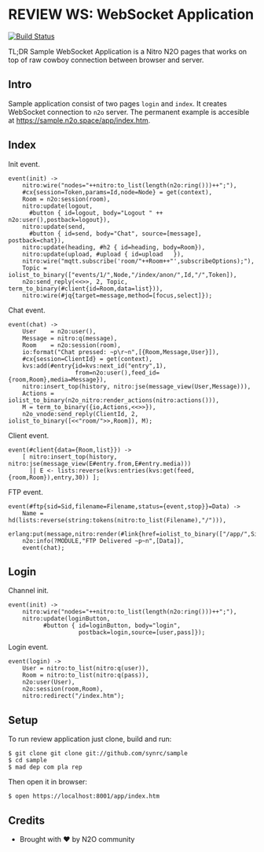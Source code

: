 REVIEW WS: WebSocket Application
================================

[![Build Status](https://travis-ci.org/synrc/sample.svg?branch=master)](https://travis-ci.org/synrc/sample)

TL;DR Sample WebSocket Application is a Nitro N2O pages that works on top
of raw cowboy connection between browser and server.

Intro
-----

Sample application consist of two pages `login` and `index`.
It creates WebSocket connection to `n2o` server.
The permanent example is accesible at <a href="https://sample.n2o.space/index.htm">https://sample.n2o.space/app/index.htm</a>.

Index
-----

Init event.

```
event(init) ->
    nitro:wire("nodes="++nitro:to_list(length(n2o:ring()))++";"),
    #cx{session=Token,params=Id,node=Node} = get(context),
    Room = n2o:session(room),
    nitro:update(logout,
      #button { id=logout, body="Logout " ++ n2o:user(),postback=logout}),
    nitro:update(send,
      #button { id=send, body="Chat", source=[message], postback=chat}),
    nitro:update(heading, #h2 { id=heading, body=Room}),
    nitro:update(upload, #upload { id=upload   }),
    nitro:wire("mqtt.subscribe('room/"++Room++"',subscribeOptions);"),
    Topic = iolist_to_binary(["events/1/",Node,"/index/anon/",Id,"/",Token]),
    n2o:send_reply(<<>>, 2, Topic, term_to_binary(#client{id=Room,data=list})),
    nitro:wire(#jq{target=message,method=[focus,select]});
```

Chat event.

```
event(chat) ->
    User    = n2o:user(),
    Message = nitro:q(message),
    Room    = n2o:session(room),
    io:format("Chat pressed: ~p\r~n",[{Room,Message,User}]),
    #cx{session=ClientId} = get(context),
    kvs:add(#entry{id=kvs:next_id("entry",1),
                   from=n2o:user(),feed_id={room,Room},media=Message}),
    nitro:insert_top(history, nitro:jse(message_view(User,Message))),
    Actions = iolist_to_binary(n2o_nitro:render_actions(nitro:actions())),
    M = term_to_binary({io,Actions,<<>>}),
    n2o_vnode:send_reply(ClientId, 2, iolist_to_binary([<<"room/">>,Room]), M);
```

Client event.

```
event(#client{data={Room,list}}) ->
    [ nitro:insert_top(history, nitro:jse(message_view(E#entry.from,E#entry.media)))
      || E <- lists:reverse(kvs:entries(kvs:get(feed,{room,Room}),entry,30)) ];
```

FTP event.

```
event(#ftp{sid=Sid,filename=Filename,status={event,stop}}=Data) ->
    Name = hd(lists:reverse(string:tokens(nitro:to_list(Filename),"/"))),
    erlang:put(message,nitro:render(#link{href=iolist_to_binary(["/app/",Sid,"/",Name]),body=Name})),
    n2o:info(?MODULE,"FTP Delivered ~p~n",[Data]),
    event(chat);
```

Login
-----

Channel init.

```
event(init) ->
    nitro:wire("nodes="++nitro:to_list(length(n2o:ring()))++";"),
    nitro:update(loginButton,
          #button { id=loginButton, body="login",
                    postback=login,source=[user,pass]});
```

Login event.

```
event(login) ->
    User = nitro:to_list(nitro:q(user)),
    Room = nitro:to_list(nitro:q(pass)),
    n2o:user(User),
    n2o:session(room,Room),
    nitro:redirect("/index.htm");
```

Setup
-----


To run review application just clone, build and run:

```
$ git clone git clone git://github.com/synrc/sample
$ cd sample
$ mad dep com pla rep
```

Then open it in browser:

```
$ open https://localhost:8001/app/index.htm
```

Credits
-------
* Brought with ❤ by N2O community
